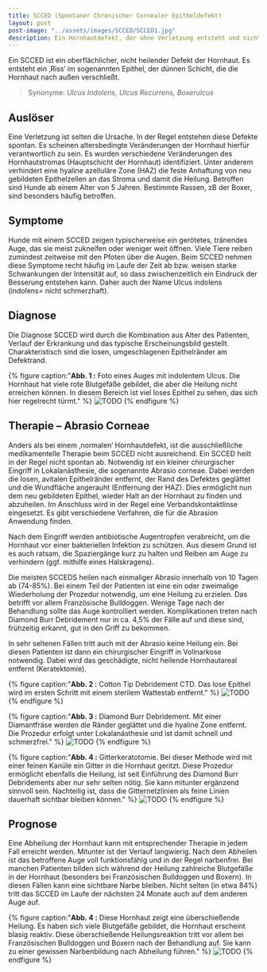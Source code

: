 ```yaml
---
title: SCCED (Spontaner Chronischer Cornealer Epitheldefekt)
layout: post
post-image: "../assets/images/SCCED/SCCED1.jpg"
description: Ein Hornhautdefekt, der ohne Verletzung entsteht und nicht von allein abheilt.
---
```


Ein SCCED ist ein oberflächlicher, nicht heilender Defekt der Hornhaut. Es entsteht ein ‚Riss‘ im sogenannten Epithel, der dünnen Schicht, die die Hornhaut nach außen verschließt. 

<!--excerpt-->

> Synonyme: _Ulcus Indolens, Ulcus Recurrens, Boxerulcus_

## Auslöser

Eine Verletzung ist selten die Ursache. In der Regel entstehen diese Defekte spontan. Es scheinen altersbedingte Veränderungen der Hornhaut hierfür verantwortlich zu sein. Es wurden verschiedene Veränderungen des Hornhautstromas (Hauptschicht der Hornhaut) identifiziert. Unter anderem verhindert eine hyaline azelluläre Zone (HAZ) die feste Anhaftung von neu gebildeten Epithelzellen an das Stroma und damit die Heilung. Betroffen sind Hunde ab einem Alter von 5 Jahren. Bestimmte Rassen, zB der Boxer, sind besonders häufig betroffen.

## Symptome

Hunde mit einem SCCED zeigen typischerweise ein gerötetes, tränendes Auge, das sie meist zukneifen oder weniger weit öffnen. Viele Tiere reiben zumindest zeitweise mit den Pfoten über die Augen. Beim SCCED nehmen diese Symptome recht häufig im Laufe der Zeit ab bzw. weisen starke Schwankungen der Intensität auf, so dass zwischenzeitlich ein Eindruck der Besserung entstehen kann. Daher auch der Name Ulcus indolens (indolens= nicht schmerzhaft).

## Diagnose

Die Diagnose SCCED wird durch die Kombination aus Alter des Patienten, Verlauf der Erkrankung und das typische Erscheinungsbild gestellt. Charakteristisch sind die losen, umgeschlagenen  Epithelränder am Defektrand. 


{% figure caption:"**Abb. 1 :** Foto eines Auges mit indolentem Ulcus. Die Hornhaut hat viele rote Blutgefäße gebildet, die aber die Heilung nicht erreichen können. In diesem Bereich ist viel loses Epithel zu sehen, das sich hier regelrecht türmt." %}
![TODO](../assets/images/SCCED/SCCED2.png)
{% endfigure %}

## Therapie – Abrasio Corneae

Anders als bei einem ‚normalen‘ Hornhautdefekt, ist die ausschließliche medikamentelle Therapie beim SCCED nicht ausreichend. Ein SCCED heilt in der Regel nicht spontan ab. Notwendig ist ein kleiner chirurgischer Eingriff in Lokalanästhesie, die sogenannte Abrasio corneae. Dabei werden die losen, avitalen Epithelränder entfernt, der Rand des Defektes geglättet und die Wundfläche angerauht (Entfernung der HAZ). Dies ermöglicht nun dem neu gebildeten Epithel, wieder Halt an der Hornhaut zu finden und abzuheilen. Im Anschluss wird in der Regel eine Verbandskontaktlinse eingesetzt. Es gibt verschiedene Verfahren, die für die Abrasion Anwendung finden. 

Nach dem Eingriff werden antibiotische Augentropfen verabreicht, um die Hornhaut vor einer bakteriellen Infektion zu schützen. Aus diesem Grund ist es auch ratsam, die Spaziergänge kurz zu halten und Reiben am Auge zu verhindern (ggf. mithilfe eines Halskragens).

Die meisten SCCEDS heilen nach einmaliger Abrasio innerhalb von 10 Tagen ab (74-85%). Bei einem Teil der Patienten ist eine ein oder zweimalige Wiederholung der Prozedur notwendig, um eine Heilung zu erzielen. Das betrifft vor allem Französische Bulldoggen.
Wenige Tage nach der Behandlung sollte das Auge kontrolliert werden. Komplikationen treten nach Diamond Burr Debridement nur in ca. 4,5% der Fälle auf und diese sind, frühzeitig erkannt, gut in den Griff zu bekommen. 

In sehr seltenen Fällen tritt auch mit der Abrasio keine Heilung ein. Bei diesen Patienten ist dann  ein chirurgischer Eingriff in Vollnarkose notwendig. Dabei wird das geschädigte, nicht heilende Hornhautareal entfernt (Keratektomie).

{% figure caption:"**Abb. 2 :** Cotton Tip Debridement CTD. Das lose Epithel wird im ersten Schritt mit einem sterilem Wattestab entfernt." %}
![TODO](../assets/images/SCCED/CTD.png)
{% endfigure %}

{% figure caption:"**Abb. 3 :** Diamond Burr Debridement. Mit einer Diamantfräse werden die Ränder geglättet und die hyaline Zone entfernt. Die Prozedur erfolgt unter Lokalanästhesie und ist damit schnell und schmerzfrei." %}
![TODO](../assets/images/SCCED/DBD.png)
{% endfigure %}

{% figure caption:"**Abb. 4 :** Gitterkeratotomie. Bei dieser Methode wird mit einer feinen Kanüle ein Gitter in die Hornhaut geritzt. Diese Prozedur ermöglicht ebenfalls die Heilung, ist seit Einführung des Diamond Burr Debridements aber nur sehr selten nötig. Sie kann mitunter ergänzend sinnvoll sein. Nachteilig ist, dass die Gitternetzlinien als feine Linien dauerhaft sichtbar bleiben können." %}
![TODO](../assets/images/SCCED/GKT.png)
{% endfigure %}

## Prognose

Eine Abheilung der Hornhaut kann mit entsprechender Therapie in jedem Fall erreicht werden. Mitunter ist der Verlauf langwierig. Nach dem Abheilen ist das betroffene Auge voll funktionsfähig und in der Regel narbenfrei. Bei manchen Patienten bilden sich während der Heilung zahlreiche Blutgefäße in der Hornhaut (besonders bei Französischen Bulldoggen und Boxern). In diesen Fällen kann eine sichtbare Narbe bleiben. Nicht selten (in etwa 84%) tritt das SCCED im Laufe der nächsten 24 Monate auch auf dem anderen Auge auf.

{% figure caption:"**Abb. 4 :** Diese Hornhaut zeigt eine überschießende Heilung. Es haben sich viele Blutgefäße gebildet, die Hornhaut erscheint blasig reaktiv. Diese überschießende Heilungsreaktion tritt vor allem bei Französischen Bulldoggen und Boxern nach der Behandlung auf. Sie kann zu einer gewissen Narbenbildung nach Abheilung führen." %}
![TODO](../assets/images/SCCED/überschießend.jpg)
{% endfigure %}